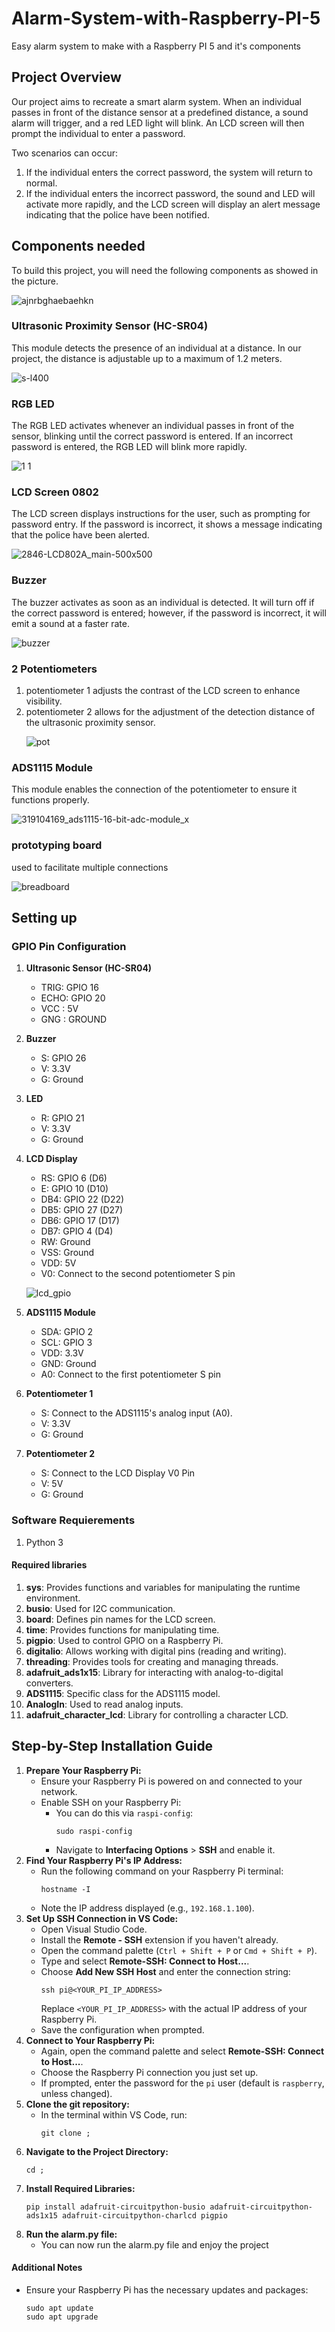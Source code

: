 # Alarm-System-with-Raspberry-PI-5
Easy alarm system to make with a Raspberry PI 5 and it's components
<h2>Project Overview</h2>
<p>Our project aims to recreate a smart alarm system. When an individual passes in front of the distance sensor at a predefined distance, a sound alarm will trigger, and a red LED light will blink. An LCD screen will then prompt the individual to enter a password.</p>
<p>Two scenarios can occur:</p>
<ol>
    <li>If the individual enters the correct password, the system will return to normal.</li>
    <li>If the individual enters the incorrect password, the sound and LED will activate more rapidly, and the LCD screen will display an alert message indicating that the police have been notified.</li>
</ol>
<h2>Components needed</h2>
<p>To build this project, you will need the following components as showed in the picture.</p>

![ajnrbghaebaehkn](https://github.com/user-attachments/assets/c6bc99f2-ba98-4c8c-bb3b-8321f6f2867e)


<h3>Ultrasonic Proximity Sensor (HC-SR04)</h3>
<p>This module detects the presence of an individual at a distance. In our project, the distance is adjustable up to a maximum of 1.2 meters.</p>


![s-l400](https://github.com/user-attachments/assets/65a9f341-c6a4-4467-b544-686edc4465db)

<h3>RGB LED</h3>
<p>The RGB LED activates whenever an individual passes in front of the sensor, blinking until the correct password is entered. If an incorrect password is entered, the RGB LED will blink more rapidly.</p>


![1 1](https://github.com/user-attachments/assets/ace3f1d0-165e-4b12-878f-90d75152b5a8)

<h3>LCD Screen 0802</h3>
<p>The LCD screen displays instructions for the user, such as prompting for password entry. If the password is incorrect, it shows a message indicating that the police have been alerted.</p>


![2846-LCD802A_main-500x500](https://github.com/user-attachments/assets/22aedb35-1ed6-4dfd-961d-0bc2fe02153c)


<h3>Buzzer</h3>
<p>The buzzer activates as soon as an individual is detected. It will turn off if the correct password is entered; however, if the password is incorrect, it will emit a sound at a faster rate.</p>


![buzzer](https://github.com/user-attachments/assets/465a105d-aee0-4e99-bb66-e47a7a844e45)


<h3>2 Potentiometers</h3>
<ol>
    <li> potentiometer 1 adjusts the contrast of the LCD screen to enhance visibility.</li>
    <li> potentiometer 2 allows for the adjustment of the detection distance of the ultrasonic proximity sensor.</li>

![pot](https://github.com/user-attachments/assets/e763ee4e-8ff6-4a06-9718-1060bee426d4)
</ol>

<h3>ADS1115 Module</h3>
<p>This module enables the connection of the potentiometer to ensure it functions properly.</p>

![319104169_ads1115-16-bit-adc-module_x](https://github.com/user-attachments/assets/5b7e0e69-f055-4a7e-8e17-012d0f0581f3)

<h3>prototyping board</h3>
<p>used to facilitate multiple connections</p>

![breadboard](https://github.com/user-attachments/assets/9dc16f0e-9247-41e1-8cea-2c3acc1eadb1)


<h2>Setting up</h2>
<h3>GPIO Pin Configuration</h3>

1. **Ultrasonic Sensor (HC-SR04)**
   - TRIG: GPIO 16 
   - ECHO: GPIO 20
   - VCC : 5V
   - GNG : GROUND

2. **Buzzer**
   - S: GPIO 26 
   - V: 3.3V
   - G: Ground

3. **LED**
   - R: GPIO 21 
   - V: 3.3V
   - G: Ground

4. **LCD Display**
   - RS: GPIO 6 (D6)
   - E: GPIO 10 (D10)
   - DB4: GPIO 22 (D22)
   - DB5: GPIO 27 (D27)
   - DB6: GPIO 17 (D17)
   - DB7: GPIO 4 (D4)
   - RW: Ground
   - VSS: Ground
   - VDD: 5V
   - V0: Connect to the second potentiometer S pin
  
    ![lcd_gpio](https://github.com/user-attachments/assets/e38ac850-0ef9-4add-9664-122225a9e3f3)


5. **ADS1115 Module**
     - SDA: GPIO 2 
     - SCL: GPIO 3
     - VDD: 3.3V
     - GND: Ground
     - A0: Connect to the first potentiometer S pin

6. **Potentiometer 1**
   - S: Connect to the ADS1115's analog input (A0).
   - V: 3.3V
   - G: Ground

7. **Potentiometer 2**
   - S: Connect to the LCD Display V0 Pin
   - V: 5V
   - G: Ground
  
<h3>Software Requierements</h3>
<ol>
    <li>Python 3</li>
</ol>
    
<h4>Required libraries</h4>
<ol>
    <li><strong>sys</strong>: Provides functions and variables for manipulating the runtime environment.</li>
    <li><strong>busio</strong>: Used for I2C communication.</li>
    <li><strong>board</strong>: Defines pin names for the LCD screen.</li>
    <li><strong>time</strong>: Provides functions for manipulating time.</li>
    <li><strong>pigpio</strong>: Used to control GPIO on a Raspberry Pi.</li>
    <li><strong>digitalio</strong>: Allows working with digital pins (reading and writing).</li>
    <li><strong>threading</strong>: Provides tools for creating and managing threads.</li>
    <li><strong>adafruit_ads1x15</strong>: Library for interacting with analog-to-digital converters.</li>
    <li><strong>ADS1115</strong>: Specific class for the ADS1115 model.</li>
    <li><strong>AnalogIn</strong>: Used to read analog inputs.</li>
    <li><strong>adafruit_character_lcd</strong>: Library for controlling a character LCD.</li>
</ol>


<h2>Step-by-Step Installation Guide</h2>

<ol>
    <li>
        <strong>Prepare Your Raspberry Pi:</strong>
        <ul>
            <li>Ensure your Raspberry Pi is powered on and connected to your network.</li>
            <li>Enable SSH on your Raspberry Pi:
                <ul>
                    <li>You can do this via <code>raspi-config</code>:
                        <pre><code>sudo raspi-config</code></pre>
                    </li>
                    <li>Navigate to <strong>Interfacing Options</strong> > <strong>SSH</strong> and enable it.</li>
                </ul>
            </li>
        </ul>
    </li>
    <li>
        <strong>Find Your Raspberry Pi's IP Address:</strong>
        <ul>
            <li>Run the following command on your Raspberry Pi terminal:
                <pre><code>hostname -I</code></pre>
            </li>
            <li>Note the IP address displayed (e.g., <code>192.168.1.100</code>).</li>
        </ul>
    </li>
    <li>
        <strong>Set Up SSH Connection in VS Code:</strong>
        <ul>
            <li>Open Visual Studio Code.</li>
            <li>Install the <strong>Remote - SSH</strong> extension if you haven't already.</li>
            <li>Open the command palette (<code>Ctrl + Shift + P</code> or <code>Cmd + Shift + P</code>).</li>
            <li>Type and select <strong>Remote-SSH: Connect to Host...</strong>.</li>
            <li>Choose <strong>Add New SSH Host</strong> and enter the connection string:
                <pre><code>ssh pi@&lt;YOUR_PI_IP_ADDRESS&gt;</code></pre>
                Replace <code>&lt;YOUR_PI_IP_ADDRESS&gt;</code> with the actual IP address of your Raspberry Pi.
            </li>
            <li>Save the configuration when prompted.</li>
        </ul>
    </li>
    <li>
        <strong>Connect to Your Raspberry Pi:</strong>
        <ul>
            <li>Again, open the command palette and select <strong>Remote-SSH: Connect to Host...</strong>.</li>
            <li>Choose the Raspberry Pi connection you just set up.</li>
            <li>If prompted, enter the password for the <code>pi</code> user (default is <code>raspberry</code>, unless changed).</li>
        </ul>
    </li>
    <li>
        <strong>Clone the git repository:</strong>
        <ul>
            <li>In the terminal within VS Code, run:
                <pre><code>git clone ;</code></pre>
            </li>
        </ul>
    </li>
    <li>
        <strong>Navigate to the Project Directory:</strong>
        <pre><code>cd ;</code></pre>
    </li>
    <li>
        <strong>Install Required Libraries:</strong>
        <pre><code>pip install adafruit-circuitpython-busio adafruit-circuitpython-ads1x15 adafruit-circuitpython-charlcd pigpio</code></pre>
    </li>
    <li>
        <strong>Run the alarm.py file:</strong>
        <ul>
            <li>You can now run the alarm.py file and enjoy the project</li>
        </ul>
    </li>
</ol>

<h4>Additional Notes</h4>
<ul>
    <li>Ensure your Raspberry Pi has the necessary updates and packages:
        <pre><code>sudo apt update
sudo apt upgrade</code></pre>
    </li>
</ul>





